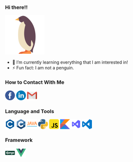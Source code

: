 ### Hi there!!

![penguin](./icons/penguin.png)

- 🌱 I’m currently learning everything that I am interested in!
- ⚡ Fun fact: I am not a penguin.

### How to Contact With Me

[![facebook](./icons/facebook.png)](https://www.facebook.com/profile.php?id=100003377505336)
[![linkedin](./icons/linkedin.png)](https://www.linkedin.com/in/%E4%BD%BE%E9%81%91-%E8%AC%9D-b19855207/)
[![gmail](./icons/gmail.png)](mailto:sky026912@gmail.com)

### Language and Tools

[![c](./icons/c.png)](https://www.cplusplus.com/)
[![cpp](./icons/cpp.png)](https://www.cplusplus.com/)
[![java](./icons/java.png)](https://docs.oracle.com/javase/8/docs/api/)
[![python](./icons/python.png)](https://www.python.org/)
[![javascript](./icons/javascript.png)](https://developer.mozilla.org/zh-TW/docs/Web/JavaScript)
[![kotlin](./icons/kotlin.png)](https://kotlinlang.org/)
[![vs](./icons/visual-studio.png)](https://visualstudio.microsoft.com/zh-hant/)
[![vscode](./icons/visual-studio-code.png)](https://code.visualstudio.com/)

### Framework

[![django](./icons/django.png)](https://www.djangoproject.com/)
[![vuejs](./icons/vue.png)](https://vuejs.org/)
